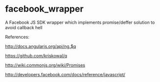 facebook_wrapper
================
A Facebook JS SDK wrapper which implements promise/deffer solution to avoid callback hell

References:

http://docs.angularjs.org/api/ng.$q

https://github.com/kriskowal/q

http://wiki.commonjs.org/wiki/Promises

http://developers.facebook.com/docs/reference/javascript/

